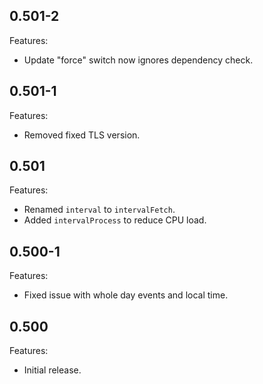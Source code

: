 ## 0.501-2

Features:

* Update "force" switch now ignores dependency check.


## 0.501-1

Features:

* Removed fixed TLS version.


## 0.501

Features:

* Renamed `interval` to `intervalFetch`.
* Added `intervalProcess` to reduce CPU load.

## 0.500-1

Features:

* Fixed issue with whole day events and local time.

## 0.500

Features:

* Initial release.